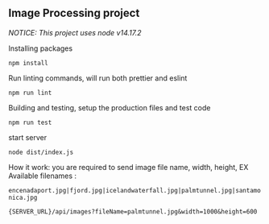 ## Image Processing project
*NOTICE: This project uses node v14.17.2*

Installing packages
```
npm install
```
Run linting commands, will run both prettier and eslint 
```
npm run lint
```
Building and testing, setup the production files and test code
```
npm run test
```
start server
```
node dist/index.js
```
How it work: you are required to send image file name, width, height, EX
Available filenames :

`encenadaport.jpg|fjord.jpg|icelandwaterfall.jpg|palmtunnel.jpg|santamonica.jpg`
```
{SERVER_URL}/api/images?fileName=palmtunnel.jpg&width=1000&height=600
```